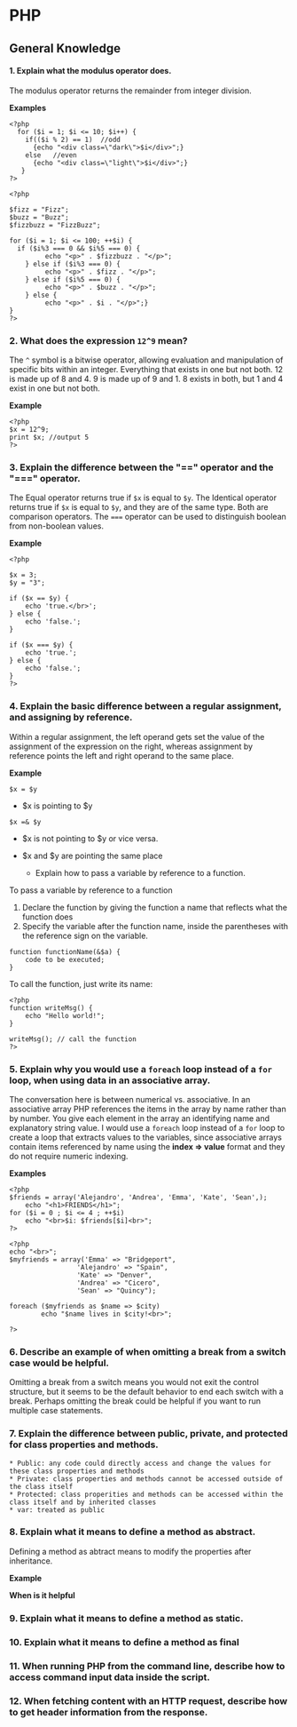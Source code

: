 # PHP
## General Knowledge

#### 1. Explain what the modulus operator does. 

The modulus operator returns the remainder from integer division. 

**Examples**

```
<?php
  for ($i = 1; $i <= 10; $i++) {
    if(($i % 2) == 1)  //odd
      {echo "<div class=\"dark\">$i</div>";}
    else   //even
      {echo "<div class=\"light\">$i</div>";}
   }
?>
```
```
<?php

$fizz = "Fizz";
$buzz = "Buzz";
$fizzbuzz = "FizzBuzz";

for ($i = 1; $i <= 100; ++$i) {         
  if ($i%3 === 0 && $i%5 === 0) {      
         echo "<p>" . $fizzbuzz . "</p>";
    } else if ($i%3 === 0) { 
         echo "<p>" . $fizz . "</p>";
    } else if ($i%5 === 0) { 
         echo "<p>" . $buzz . "</p>";
    } else { 
         echo "<p>" . $i . "</p>";}
}
?>
```
### 2. What does the expression `12^9` mean?

The `^` symbol is a bitwise operator, allowing evaluation and manipulation of specific bits within an integer. Everything that exists in one but not both. 12 is made up of 8 and 4. 9 is made up of 9 and 1. 8 exists in both, but 1 and 4 exist in one but not both.

**Example**

```
<?php
$x = 12^9;
print $x; //output 5
?>

```
### 3. Explain the difference between the "==" operator and the "===" operator.

The Equal operator returns true if `$x` is equal to `$y`. The Identical operator returns true if `$x` is equal to `$y`, and they are of the same type. Both are comparison operators. The `===` operator can be used to distinguish boolean from non-boolean values.

**Example**

```
<?php

$x = 3;
$y = "3";

if ($x == $y) {
    echo 'true.</br>';
} else {
    echo 'false.';
}

if ($x === $y) {
    echo 'true.';
} else {
    echo 'false.';
}
?>
```


### 4. Explain the basic difference between a regular assignment, and assigning by reference. 

Within a regular assignment, the left operand gets set the value of the assignment of the expression on the right, whereas assignment by reference points the left and right operand to the same place.

**Example**

`$x = $y`
* $x is pointing to $y

`$x =& $y`
* $x is not pointing to $y or vice versa.
* $x and $y are pointing the same place

	* Explain how to pass a variable by reference to a function.

To pass a variable by reference to a function

1. Declare the function by giving the function  a name that reflects what the function does
2. Specify the variable after the function name, inside the parentheses with the reference sign on the variable.  

```
function functionName(&$a) {
    code to be executed;
}
```

To call the function, just write its name:

```
<?php
function writeMsg() {
    echo "Hello world!";
}

writeMsg(); // call the function
?>
```
### 5. Explain why you would use a `foreach` loop instead of a `for` loop, when using data in an associative array.

The conversation here is between numerical vs. associative.  In an associative array PHP references the items in the array by name rather than by number. You give each element in the array an identifying name and explanatory string value.  I would use a `foreach` loop instead of a `for` loop to create a loop that extracts values to the variables, since associative arrays contain items referenced by name using the **index => value** format and they do not require numeric indexing.

**Examples**

```
<?php
$friends = array('Alejandro', 'Andrea', 'Emma', 'Kate', 'Sean',);
	echo "<h1>FRIENDS</h1>";
for ($i = 0 ; $i <= 4 ; ++$i)
	echo "<br>$i: $friends[$i]<br>";
?>
```	
```
<?php
echo "<br>";
$myfriends = array('Emma' => "Bridgeport",
                 'Alejandro' => "Spain",
                 'Kate' => "Denver",
                 'Andrea' => "Cicero",
                 'Sean' => "Quincy");

foreach ($myfriends as $name => $city)
        echo "$name lives in $city!<br>";

?>
```
### 6. Describe an example of when omitting a break from a switch case would be helpful.

Omitting a break from a switch means you would not exit the control structure, but it seems to be the default behavior to end each switch with a break. Perhaps omitting the break could be helpful if you want to run multiple case statements.

### 7. Explain the difference between public, private, and protected for class properties and methods.
	* Public: any code could directly access and change the values for these class properties and methods
	* Private: class properties and methods cannot be accessed outside of the class itself
	* Protected: class properities and methods can be accessed within the class itself and by inherited classes
	* var: treated as public
### 8. Explain what it means to define a method as abstract.

Defining a method as abtract means to modify the properties after inheritance.

**Example**

**When is it helpful**

### 9. Explain what it means to define a method as static.


### 10. Explain what it means to define a method as final

### 11. When running PHP from the command line, describe how to access command input data inside the script.

### 12. When fetching content with an HTTP request, describe how to get header information from the response.


